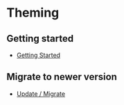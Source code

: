 Theming
=======

Getting started
---------------
* [Getting Started](theming-index.md)


Migrate to newer version
------------------------
* [Update / Migrate](theming-migrate.md)

